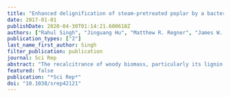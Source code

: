 ```yaml
---
title: "Enhanced delignification of steam-pretreated poplar by a bacterial laccase"
date: 2017-01-01
publishDate: 2020-04-30T01:14:21.600618Z
authors: ["Rahul Singh", "Jinguang Hu", "Matthew R. Regner", "James W. Round", "John Ralph", "John N. Saddler", "Lindsay D. Eltis"]
publication_types: ["2"]
last_name_first_author: Singh
filter_publication: publication
journal: Sci Rep
abstract: "The recalcitrance of woody biomass, particularly its lignin component, hinders its sustainable transformation to fuels and biomaterials. Although the recent discovery of several bacterial ligninases promises the development of novel biocatalysts, these enzymes have largely been characterized using model substrates: direct evidence for their action on biomass is lacking. Herein, we report the delignification of woody biomass by a small laccase (sLac) from *Amycolatopsis sp.* 75iv3. Incubation of steam-pretreated poplar (SPP) with sLac enhanced the release of acid-precipitable polymeric lignin (APPL) by ∼6-fold, and reduced the amount of acid-soluble lignin by ∼15%. NMR spectrometry revealed that the APPL was significantly syringyl-enriched relative to the original material (∼16:1 vs. ∼3:1), and that sLac preferentially oxidized syringyl units and altered interunit linkage distributions. sLac's substrate preference among monoaryls was also consistent with this observation. In addition, sLac treatment reduced the molar mass of the APPL by over 50%, as determined by gel-permeation chromatography coupled with multi-angle light scattering. Finally, sLac acted synergistically with a commercial cellulase cocktail to increase glucose production from SPP ∼8%. Overall, this study establishes the lignolytic activity of sLac on woody biomass and highlights the biocatalytic potential of bacterial enzymes. [on SciFinder(R)]"
featured: false
publication: "*Sci Rep*"
doi: "10.1038/srep42121"
---
```


